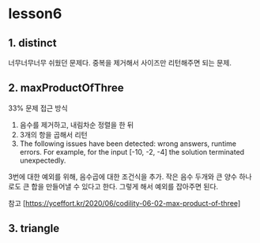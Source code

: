 # lesson6

## 1. distinct

너무너무너무 쉬웠던 문제다. 중복을 제거해서 사이즈만 리턴해주면 되는 문제.

## 2. maxProductOfThree

33% 문제 접근 방식

1. 음수를 제거하고, 내림차순 정렬을 한 뒤
2. 3개의 항을 곱해서 리턴
3. The following issues have been detected: wrong answers, runtime errors.
   For example, for the input [-10, -2, -4] the solution terminated unexpectedly.

3번에 대한 예외를 위해, 음수곱에 대한 조건식을 추가. 작은 음수 두개와 큰 양수 하나로도 큰 합을 만들어낼 수 있다고 한다. 그렇게 해서 예외를 잡아주면 된다.

참고 [https://yceffort.kr/2020/06/codility-06-02-max-product-of-three]

## 3. triangle
